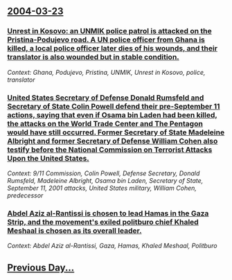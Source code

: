 ## [2004-03-23](/news/2004/03/23/index.md)

### [ Unrest in Kosovo: an UNMIK police patrol is attacked on the Pristina-Podujevo road. A UN police officer from Ghana is killed, a local police officer later dies of his wounds, and their translator is also wounded but in stable condition. ](/news/2004/03/23/unrest-in-kosovo-an-unmik-police-patrol-is-attacked-on-the-pristinaapodujevo-road-a-un-police-officer-from-ghana-is-killed-a-local-pol.md)
_Context: Ghana, Podujevo, Pristina, UNMIK, Unrest in Kosovo, police, translator_

### [ United States Secretary of Defense Donald Rumsfeld and Secretary of State Colin Powell defend their pre-September 11 actions, saying that even if Osama bin Laden had been killed, the attacks on the World Trade Center and The Pentagon would have still occurred. Former Secretary of State Madeleine Albright and former Secretary of Defense William Cohen also testify before the National Commission on Terrorist Attacks Upon the United States. ](/news/2004/03/23/united-states-secretary-of-defense-donald-rumsfeld-and-secretary-of-state-colin-powell-defend-their-pre-september-11-actions-saying-that-e.md)
_Context: 9/11 Commission, Colin Powell, Defense Secretary, Donald Rumsfeld, Madeleine Albright, Osama bin Laden, Secretary of State, September 11, 2001 attacks, United States military, William Cohen, predecessor_

### [ Abdel Aziz al-Rantissi is chosen to lead Hamas in the Gaza Strip, and the movement's exiled politburo chief Khaled Meshaal is chosen as its overall leader. ](/news/2004/03/23/abdel-aziz-al-rantissi-is-chosen-to-lead-hamas-in-the-gaza-strip-and-the-movement-s-exiled-politburo-chief-khaled-meshaal-is-chosen-as-its.md)
_Context: Abdel Aziz al-Rantissi, Gaza, Hamas, Khaled Meshaal, Politburo_

## [Previous Day...](/news/2004/03/22/index.md)

